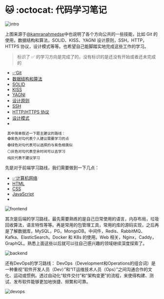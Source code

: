 #  :cat: :octocat: 代码学习笔记
  
![intro](/img/intro.png)

上图来源于[@kamranahmedse](https://github.com/kamranahmedse)中也说明了各个方向公共的一些技能，比如 Git 的使用，数据结构和算法，SOLID、KISS、YAGNI 设计原则，SSH，HTTP，HTTPS 协议，设计模式等等。也希望自己能脚踏实地完成这些工作的学习。

> 标识了 ✅ 的学习方向是完成了的，没有标识的是还没有开始或者还未完成的

* [✅Git]()
* [数据结构和算法]()
* [SOLID]()
* [KISS]()
* [YAGNI]()
* [设计原则]()
* [SSH]()
* [HTTP/HTTPS 协议]()
* [设计模式]()
* 

     其中简单叙述一下题主建议的路线：
     🟣紫色对勾代表个人建议需要学习的点
     🟢绿色对勾代表可以选择的与紫色相类似
     ⚪灰色对勾代表空余时间可以去学习
     纯灰代表不建议学习

先是对于前端学习路线，我们需要做到一下几点：
<!-- > 标识了 ✅ 的学习方向是完成了的，没有标识的是还没有开始或者还未完成的 -->

* [✅计算机网络]()
* [HTML]()
* [CSS]()
* [JavaScript](Front-End/JavaScript/README.md)
* []()


![frontend](/img/frontend.png)

其次是后端的学习路线，最先需要熟练的是自己日常使用的语言，内存布局，垃圾回收算法，语言特性等等。再是常用的包管理工具，常用的库的源码实现，之后再是了解数据库，MySQL，PG，MongoDB。中间件，Redis、RabbitMQ、Kafka、ElasticSearch。Docker 和 K8s 的使用。Web 相关，Nginx，Caddy，GraphQL。熟悉上面这些以后就可以往自己感兴趣的领域继续深度探索了。

![backend](/img/backend.png)


还有DevOps的学习路线：
DevOps（Development和Operations的组合词）是一种重视“软件开发人员（Dev）”和“IT运维技术人员（Ops）”之间沟通合作的文化、运动或惯例。透过自动化“软件交付”和“架构变更”的流程，来使得构建、测试、发布软件能够更加地快捷、频繁和可靠。

![devops](/img/devops.png)
